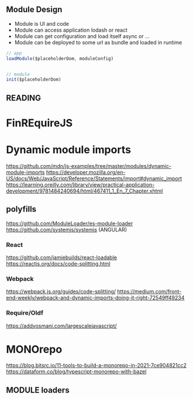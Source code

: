 ## Module Design

- Module is UI and code
- Module can access application lodash or react
- Module can get configuration and load itself async or ...
- Module can be deployed to some url as bundle and loaded in runtime

```js
// app
loadModule($placeholderDom, moduleConfig)


// module
init($placeholderDom)
```


## READING
# FinREquireJS 





# Dynamic module imports
https://github.com/mdn/js-examples/tree/master/modules/dynamic-module-imports
https://developer.mozilla.org/en-US/docs/Web/JavaScript/Reference/Statements/import#dynamic_import
https://learning.oreilly.com/library/view/practical-application-development/9781484240694/html/467411_1_En_7_Chapter.xhtml


## polyfills
https://github.com/ModuleLoader/es-module-loader
https://github.com/systemjs/systemjs  (ANGULAR)



### React
https://github.com/jamiebuilds/react-loadable
https://reactjs.org/docs/code-splitting.html

### Webpack
https://webpack.js.org/guides/code-splitting/
https://medium.com/front-end-weekly/webpack-and-dynamic-imports-doing-it-right-72549ff49234

### Require/Oldf
https://addyosmani.com/largescalejavascript/


# MONOrepo
https://blog.bitsrc.io/11-tools-to-build-a-monorepo-in-2021-7ce904821cc2
https://dataform.co/blog/typescript-monorepo-with-bazel


## MODULE loaders